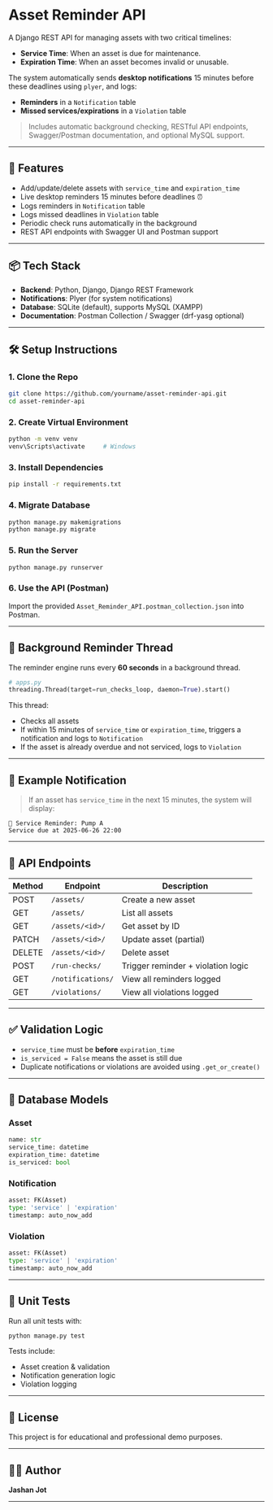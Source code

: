 # Asset Reminder API

A Django REST API for managing assets with two critical timelines:
- **Service Time**: When an asset is due for maintenance.
- **Expiration Time**: When an asset becomes invalid or unusable.

The system automatically sends **desktop notifications** 15 minutes before these deadlines using `plyer`, and logs:
- **Reminders** in a `Notification` table
- **Missed services/expirations** in a `Violation` table

> Includes automatic background checking, RESTful API endpoints, Swagger/Postman documentation, and optional MySQL support.

---

## 🚀 Features

- Add/update/delete assets with `service_time` and `expiration_time`
- Live desktop reminders 15 minutes before deadlines ⏰
- Logs reminders in `Notification` table
- Logs missed deadlines in `Violation` table
- Periodic check runs automatically in the background
- REST API endpoints with Swagger UI and Postman support

---

## 📦 Tech Stack

- **Backend**: Python, Django, Django REST Framework
- **Notifications**: Plyer (for system notifications)
- **Database**: SQLite (default), supports MySQL (XAMPP)
- **Documentation**: Postman Collection / Swagger (drf-yasg optional)

---

## 🛠 Setup Instructions

### 1. Clone the Repo
```bash
git clone https://github.com/yourname/asset-reminder-api.git
cd asset-reminder-api
```

### 2. Create Virtual Environment
```bash
python -m venv venv
venv\Scripts\activate     # Windows
```

### 3. Install Dependencies
```bash
pip install -r requirements.txt
```

### 4. Migrate Database
```bash
python manage.py makemigrations
python manage.py migrate
```

### 5. Run the Server
```bash
python manage.py runserver
```

### 6. Use the API (Postman)
Import the provided `Asset_Reminder_API.postman_collection.json` into Postman.

---

## 🔁 Background Reminder Thread
The reminder engine runs every **60 seconds** in a background thread.

```python
# apps.py
threading.Thread(target=run_checks_loop, daemon=True).start()
```

This thread:
- Checks all assets
- If within 15 minutes of `service_time` or `expiration_time`, triggers a notification and logs to `Notification`
- If the asset is already overdue and not serviced, logs to `Violation`

---

## 🔔 Example Notification

> If an asset has `service_time` in the next 15 minutes, the system will display:

```
🔔 Service Reminder: Pump A
Service due at 2025-06-26 22:00
```

---

## 🔗 API Endpoints

| Method | Endpoint             | Description                       |
|--------|----------------------|-----------------------------------|
| POST   | `/assets/`           | Create a new asset                |
| GET    | `/assets/`           | List all assets                   |
| GET    | `/assets/<id>/`      | Get asset by ID                   |
| PATCH  | `/assets/<id>/`      | Update asset (partial)            |
| DELETE | `/assets/<id>/`      | Delete asset                      |
| POST   | `/run-checks/`       | Trigger reminder + violation logic|
| GET    | `/notifications/`    | View all reminders logged         |
| GET    | `/violations/`       | View all violations logged        |

---

## ✅ Validation Logic
- `service_time` must be **before** `expiration_time`
- `is_serviced = False` means the asset is still due
- Duplicate notifications or violations are avoided using `.get_or_create()`

---

## 📁 Database Models

### Asset
```python
name: str
service_time: datetime
expiration_time: datetime
is_serviced: bool
```

### Notification
```python
asset: FK(Asset)
type: 'service' | 'expiration'
timestamp: auto_now_add
```

### Violation
```python
asset: FK(Asset)
type: 'service' | 'expiration'
timestamp: auto_now_add
```

---

## 🧪 Unit Tests
Run all unit tests with:
```bash
python manage.py test
```
Tests include:
- Asset creation & validation
- Notification generation logic
- Violation logging

---

## 📄 License
This project is for educational and professional demo purposes.

---

## 👨‍💻 Author
**Jashan Jot**  

---

